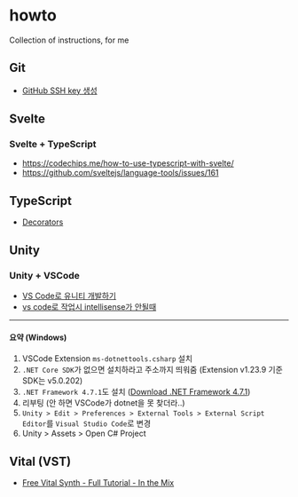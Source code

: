 # howto
Collection of instructions, for me
## Git
- [GitHub SSH key 생성](https://syung05.tistory.com/20)
## Svelte
### Svelte + TypeScript
- https://codechips.me/how-to-use-typescript-with-svelte/
- https://github.com/sveltejs/language-tools/issues/161
## TypeScript
- [Decorators](https://coryrylan.com/blog/introduction-to-typescript-property-decorators)
## Unity
### Unity + VSCode
- [VS Code로 유니티 개발하기](https://www.androidhuman.com/2020-09-14-unity_with_vscode)
- [vs code로 작업시 intellisense가 안될때](https://velog.io/@ww9986/unity-vs-code%EB%A1%9C-%EC%9E%91%EC%97%85%EC%8B%9C-intellisense%EA%B0%80-%EC%95%88%EB%90%A0%EB%95%8C)
---
#### 요약 (Windows)
1. VSCode Extension `ms-dotnettools.csharp` 설치
2. `.NET Core SDK`가 없으면 설치하라고 주소까지 띄워줌 (Extension v1.23.9 기준 SDK는 v5.0.202)
3. `.NET Framework 4.7.1`도 설치 ([Download .NET Framework 4.7.1](https://dotnet.microsoft.com/download/dotnet-framework/net471))
4. 리부팅 (안 하면 VSCode가 dotnet을 못 찾더라..)
5. `Unity > Edit > Preferences > External Tools > External Script Editor`를 `Visual Studio Code`로 변경
6. Unity > Assets > Open C# Project
## Vital (VST)
- [Free Vital Synth - Full Tutorial - In the Mix](https://www.youtube.com/watch?v=7qQX6YGBQEA)
